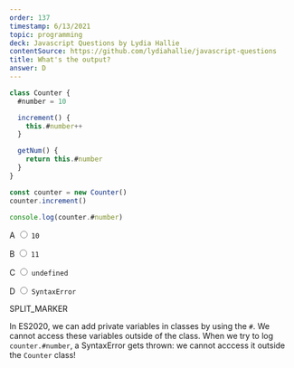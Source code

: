 ```yaml
---
order: 137
timestamp: 6/13/2021
topic: programming
deck: Javascript Questions by Lydia Hallie
contentSource: https://github.com/lydiahallie/javascript-questions
title: What's the output?
answer: D
---
```


  

```javascript
class Counter {
  #number = 10

  increment() {
    this.#number++
  }

  getNum() {
    return this.#number
  }
}

const counter = new Counter()
counter.increment()

console.log(counter.#number)
```


<label for="option-A">A </label>
<span class="option-container">
  <input
    type="radio"
    name="answer-option"
    id="option-A" value="A"
  />
  `10`
</span>
    

<label for="option-B">B </label>
<span class="option-container">
  <input
    type="radio"
    name="answer-option"
    id="option-B" value="B"
  />
  `11`
</span>
    

<label for="option-C">C </label>
<span class="option-container">
  <input
    type="radio"
    name="answer-option"
    id="option-C" value="C"
  />
  `undefined`
</span>
    

<label for="option-D">D </label>
<span class="option-container">
  <input
    type="radio"
    name="answer-option"
    id="option-D" value="D"
  />
  `SyntaxError`
</span>
    




SPLIT_MARKER

In ES2020, we can add private variables in classes by using the `#`. We cannot access these variables outside of the class. When we try to log `counter.#number`, a SyntaxError gets thrown: we cannot acccess it outside the `Counter` class!



